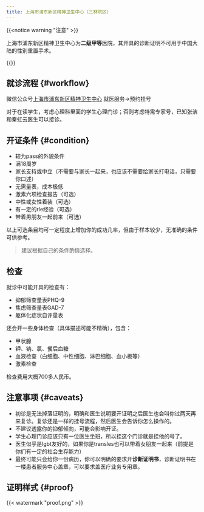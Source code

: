 ```yaml
---
title: 上海市浦东新区精神卫生中心（三林院区）
---
```


{{<notice warning "注意" >}}

上海市浦东新区精神卫生中心为**二级甲等**医院，其开具的诊断证明不可用于中国大陆的性别重置手术。

{{</notice>}}

## 就诊流程 {#workflow}

微信公众号[上海市浦东新区精神卫生中心](weixin://gh_40b1f8a9ba89) 就医服务->预约挂号

对于在读学生，考虑心理科里面的学生心理门诊；否则考虑特需专家号，已知张洁和秦虹云医生可以接诊。

## 开证条件 {#condition}

- 较为pass的外貌条件
- 满18周岁
- 家长支持或中立（不需要与家长一起来，也应该不需要给家长打电话，只需要你口述）
- 无需量表，成本极低
- 激素六项检查报告（可选）
- 中性或女性着装（可选）
- 有一定的rle经验（可选）
- 带着男朋友一起前来（可选）

以上可选条目均可一定程度上增加你的成功几率，但由于样本较少，无准确的条件可供参考。

> 建议根据自己的条件酌情选择。

## 检查

就诊中可能开具的检查有：

* 抑郁筛查量表PHQ-9
* 焦虑筛查量表GAD-7
* 躯体化症状自评量表

还会开一些身体检查（具体描述可能不精确），包含：

* 甲状腺
* 钾、钠、氯、餐后血糖
* 血液检查（白细胞、中性细胞、淋巴细胞、血小板等）
* 激素检查

检查费用大概700多人民币。

## 注意事项 {#caveats}

- 初诊是无法掉落证明的，明确和医生说明要开证明之后医生也会叫你过两天再来复诊。复诊还是一样的挂号流程，然后医生会告诉你怎么操作的。
- 不建议透露你的抑郁倾向，可能会影响开证。
- 学生心理门诊应该只有一位医生坐班，所以挂这个门诊就是挂他的号了。
- 医生似乎是lgbt友好的，如果你是transles也可以带着女朋友一起来（前提是你们有一定的社会生存能力）
- 最终可能只会给你一份病历，你可以明确的要求开**诊断证明书**，诊断证明书在一楼患者服务中心盖章，可以要求盖医疗业务专用章。

## 证明样式 {#proof}

{{< watermark "proof.png" >}}
